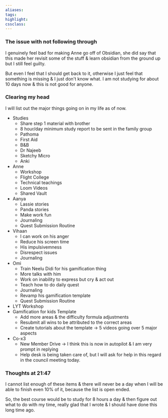 ```yaml
---
aliases:  
tags:
highlight:  
cssclass:
---
```


### The issue with not following through
I genuinely feel bad for making Anne go off of Obsidian, she did say that this made her revisit some of the stuff & learn obsidian from the ground up but I still feel guilty.

But even I feel that I should get back to it, otherwise I just feel that something is missing & I just don't know what.
I am not studying for about 10 days now & this is not good for anyone.

### Clearing my head
I will list out the major things going on in my life as of now. 

- Studies
	- Share step 1 material with brother
	- 8 hour/day minimum study report to be sent in the family group
	- Pathoma
	- First Aid
	- B&B
	- Dr Najeeb
	- Sketchy Micro
	- Anki
- Anne
	- Workshop
	- Flight College
	- Technical teachings
	- Loom Videos
	- Shared Vault
- Aanya
	- Lassie stories
	- Panda stories
	- Make work fun
	- Journaling
	- Quest Submission Routine
- Vihaan
	- I can work on his anger
	- Reduce his screen time
	- His impulsivemness
	- Disrespect issues
	- Journaling
- Omi
	- Train Neelu Didi for his gamification thing
	- More talks with him
	- Work on inability to express but cry & act out
	- Teach how to do daily quest
	- Journaling
	- Revamp his gamification template
	- Quest Submission Routine 
- LYT Workshop
- Gamification for kids Template
	- Add more areas & the difficulty formula adjustments
	- Resubmit all wins to be attributed to the correct areas
	- Create tutorials about the template → 5 videos going over 5 major aspects
- Co-x3
	- New Member Drive → I think this is now in autopilot & I am very prompt in replying
	- Help desk is being taken care of, but I will ask for help in this regard in the council meeting today.


### Thoughts at 21:47 
I cannot list enough of these items & there will never be a day when I will be able to finish even 10% of it, because the list is open ended.

So, the best course would be to study for 8 hours a day & then figure out what to do with my time, really glad that I wrote & I should have done this long time ago.